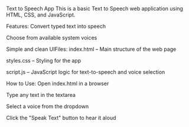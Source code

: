 Text to Speech App
This is a basic Text to Speech web application using HTML, CSS, and JavaScript.

Features:
Convert typed text into speech

Choose from available system voices

Simple and clean UIFiles:
index.html – Main structure of the web page

styles.css – Styling for the app

script.js – JavaScript logic for text-to-speech and voice selection

How to Use:
Open index.html in a browser

Type any text in the textarea

Select a voice from the dropdown

Click the "Speak Text" button to hear it aloud
